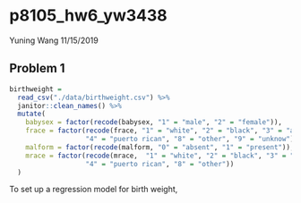 p8105\_hw6\_yw3438
================
Yuning Wang
11/15/2019

## Problem 1

``` r
birthweight = 
  read_csv("./data/birthweight.csv") %>% 
  janitor::clean_names() %>% 
  mutate(
    babysex = factor(recode(babysex, "1" = "male", "2" = "female")),
    frace = factor(recode(frace, "1" = "white", "2" = "black", "3" = "asian",
                   "4" = "puerto rican", "8" = "other", "9" = "unknow")),
    malform = factor(recode(malform, "0" = "absent", "1" = "present")),
    mrace = factor(recode(mrace,  "1" = "white", "2" = "black", "3" = "asian",
                   "4" = "puerto rican", "8" = "other"))
  )
```

To set up a regression model for birth weight,
